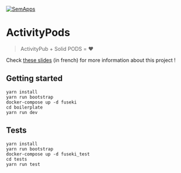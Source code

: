 [![SemApps](https://badgen.net/badge/Powered%20by/SemApps/28CDFB)](https://semapps.org)

# ActivityPods

> ActivityPub + Solid PODS = ❤️

Check [these slides](https://docs.google.com/presentation/d/1RCBjy754e2Fn2HREzjHLBXe0qljOD0Y7D8jbEiO7Fb4) (in french) for more information about this project !

## Getting started

```
yarn install
yarn run bootstrap
docker-compose up -d fuseki
cd boilerplate
yarn run dev
```

## Tests

```
yarn install
yarn run bootstrap
docker-compose up -d fuseki_test
cd tests
yarn run test
```
